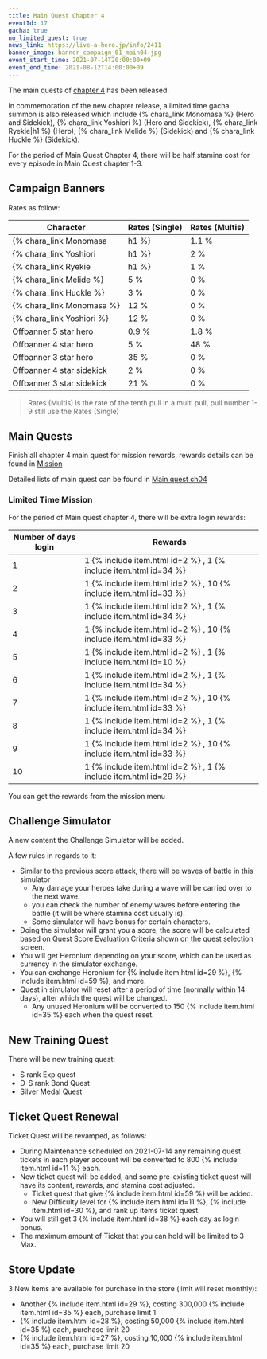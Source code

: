 ```yaml
---
title: Main Quest Chapter 4
eventId: 17
gacha: true
no_limited_quest: true
news_link: https://live-a-hero.jp/info/2411
banner_image: banner_campaign_01_main04.jpg 
event_start_time: 2021-07-14T20:00:00+09
event_end_time: 2021-08-12T14:00:00+09
---
```


The main quests of [chapter 4](/main_quests/chapter04/) has been released.

In commemoration of the new chapter release, a limited time gacha summon is also released which include {% chara_link Monomasa %} (Hero and Sidekick), {% chara_link Yoshiori %} (Hero and Sidekick), {% chara_link Ryekie|h1 %} (Hero), {% chara_link Melide %} (Sidekick) and {% chara_link Huckle %} (Sidekick).

For the period of Main Quest Chapter 4, there will be half stamina cost for every episode in Main Quest chapter 1-3.

## Campaign Banners

Rates as follow:

| Character                                                | Rates (Single) | Rates (Multis) |
|----------------------------------------------------------|----------------|----------------|
| {% chara_link Monomasa|h1 %}                             | 1.1 %            | 2.2 %            |
| {% chara_link Yoshiori|h1 %}                             | 2 %              | 32 %             |
| {% chara_link Ryekie|h1 %}                               | 1 %              | 16 %             |
| {% chara_link Melide %}                                  | 5 %              | 0 %              |
| {% chara_link Huckle %}                                  | 3 %              | 0 %              |
| {% chara_link Monomasa %}                                | 12 %             | 0 %              |
| {% chara_link Yoshiori %}                                | 12 %             | 0 %              |
| Offbanner 5 star hero                                    | 0.9 %            | 1.8 %            |
| Offbanner 4 star hero                                    | 5 %              | 48 %             |
| Offbanner 3 star hero                                    | 35 %             | 0 %              |
| Offbanner 4 star sidekick                                | 2 %              | 0 %              |
| Offbanner 3 star sidekick                                | 21 %             | 0 %              |

>Rates (Multis) is the rate of the tenth pull in a multi pull, pull number 1-9 still use the Rates (Single)

## Main Quests

Finish all chapter 4 main quest for mission rewards, rewards details can be found in [Mission](/guide/mission/#main-quest)

Detailed lists of main quest can be found in [Main quest ch04](/main_quests/chapter04/)

### Limited Time Mission

For the period of Main quest chapter 4, there will be extra login rewards:

| Number of days login  | Rewards      |
|----|----------------|
| 1  | 1 {% include item.html id=2 %} , 1 {% include item.html id=34 %}   |
| 2  | 1 {% include item.html id=2 %} , 10 {% include item.html id=33 %}  |
| 3  | 1 {% include item.html id=2 %} , 1 {% include item.html id=34 %}   |
| 4  | 1 {% include item.html id=2 %} , 10 {% include item.html id=33 %}  |
| 5  | 1 {% include item.html id=2 %} , 1 {% include item.html id=10 %}   |
| 6  | 1 {% include item.html id=2 %} , 1 {% include item.html id=34 %}   |
| 7  | 1 {% include item.html id=2 %} , 10 {% include item.html id=33 %}  |
| 8  | 1 {% include item.html id=2 %} , 1 {% include item.html id=34 %}   |
| 9  | 1 {% include item.html id=2 %} , 10 {% include item.html id=33 %}  |
| 10 | 1 {% include item.html id=2 %} , 1 {% include item.html id=29 %}  |

You can get the rewards from the mission menu

## Challenge Simulator

A new content the Challenge Simulator will be added.

A few rules in regards to it:
- Similar to the previous score attack, there will be waves of battle in this simulator
  - Any damage your heroes take during a wave will be carried over to the next wave.
  - you can check the number of enemy waves before entering the battle (it will be where stamina cost usually is).
  - Some simulator will have bonus for certain characters.
- Doing the simulator will grant you a score, the score will be calculated based on Quest Score Evaluation Criteria shown on the quest selection screen.
- You will get Heronium depending on your score, which can be used as currency in the simulator exchange.
- You can exchange Heronium for {% include item.html id=29 %}, {% include item.html id=59 %}, and more.
- Quest in simulator will reset after a period of time (normally within 14 days), after which the quest will be changed. 
  - Any unused Heronium will be converted to 150 {% include item.html id=35 %} each when the quest reset.

## New Training Quest

There will be new training quest:
- S rank Exp quest
- D-S rank Bond Quest
- Silver Medal Quest

## Ticket Quest Renewal

Ticket Quest will be revamped, as follows:
- During Maintenance scheduled on 2021-07-14 any remaining quest tickets in each player account will be converted to 800 {% include item.html id=11 %} each.
- New ticket quest will be added, and some pre-existing ticket quest will have its content, rewards, and stamina cost adjusted.
  - Ticket quest that give {% include item.html id=59 %} will be added.
  - New Difficulty level for {% include item.html id=11 %}, {% include item.html id=30 %}, and rank up items ticket quest.
- You will still get 3 {% include item.html id=38 %} each day as login bonus.
- The maximum amount of Ticket that you can hold will be limited to 3 Max.

## Store Update

3 New items are available for purchase in the store (limit will reset monthly):
- Another {% include item.html id=29 %}, costing 300,000 {% include item.html id=35 %} each, purchase limit 1
- {% include item.html id=28 %}, costing 50,000 {% include item.html id=35 %} each, purchase limit 20
- {% include item.html id=27 %}, costing 10,000 {% include item.html id=35 %} each, purchase limit 20

